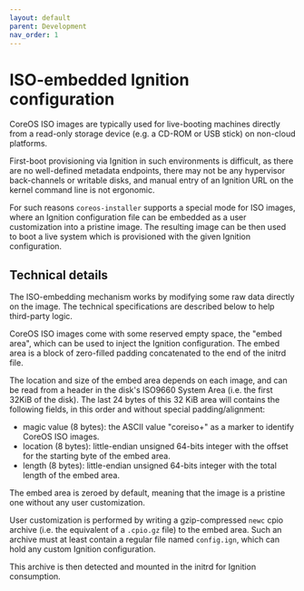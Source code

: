 ```yaml
---
layout: default
parent: Development
nav_order: 1
---
```


# ISO-embedded Ignition configuration

CoreOS ISO images are typically used for live-booting machines directly from a read-only storage device (e.g. a CD-ROM or USB stick) on non-cloud platforms.

First-boot provisioning via Ignition in such environments is difficult, as there are no well-defined metadata endpoints, there may not be any hypervisor back-channels or writable disks, and manual entry of an Ignition URL on the kernel command line is not ergonomic.

For such reasons `coreos-installer` supports a special mode for ISO images, where an Ignition configuration file can be embedded as a user customization into a pristine image.
The resulting image can be then used to boot a live system which is provisioned with the given Ignition configuration.

## Technical details

The ISO-embedding mechanism works by modifying some raw data directly on the image.
The technical specifications are described below to help third-party logic.

CoreOS ISO images come with some reserved empty space, the "embed area", which can be used to inject the Ignition configuration.
The embed area is a block of zero-filled padding concatenated to the end of the initrd file.

The location and size of the embed area depends on each image, and can be read from a header in the disk's ISO9660 System Area (i.e. the first 32KiB of the disk).
The last 24 bytes of this 32 KiB area will contains the following fields, in this order and without special padding/alignment:

 * magic value (8 bytes): the ASCII value "coreiso+" as a marker to identify CoreOS ISO images.
 * location (8 bytes): little-endian unsigned 64-bits integer with the offset for the starting byte of the embed area.
 * length (8 bytes): little-endian unsigned 64-bits integer with the total length of the embed area.

The embed area is zeroed by default, meaning that the image is a pristine one without any user customization.

User customization is performed by writing a gzip-compressed `newc` cpio archive (i.e. the equivalent of a `.cpio.gz` file) to the embed area.
Such an archive must at least contain a regular file named `config.ign`, which can hold any custom Ignition configuration.

This archive is then detected and mounted in the initrd for Ignition consumption.
